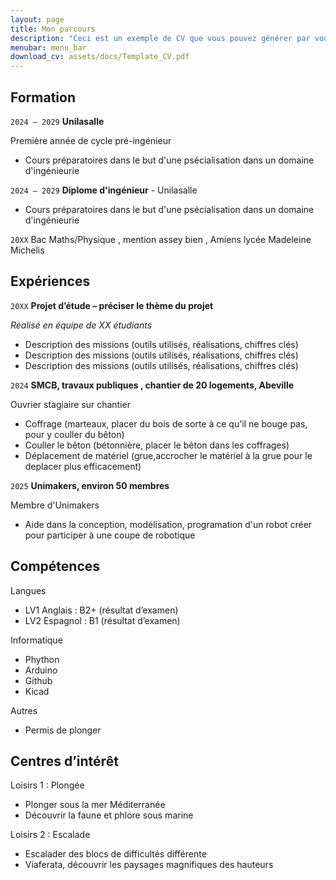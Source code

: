```yaml
---
layout: page
title: Mon parcours
description: "Ceci est un exemple de CV que vous pouvez générer par vous-même"
menubar: menu_bar
download_cv: assets/docs/Template_CV.pdf
---
```


## Formation 

`2024 – 2029`
**Unilasalle**

Première année de cycle pré-ingénieur
* Cours préparatoires dans le but d'une psécialisation dans un domaine d'ingénieurie

`2024 – 2029`
**Diplome d'ingénieur** - Unilasalle
* Cours préparatoires dans le but d'une psécialisation dans un domaine d'ingénieurie

`20XX`
Bac Maths/Physique , mention assey bien , Amiens lycée Madeleine Michelis

## Expériences

`20XX` **Projet d’étude – préciser le thème du projet**

_Réalisé en équipe de XX étudiants_
* Description des missions (outils utilisés, réalisations, chiffres clés)
* Description des missions (outils utilisés, réalisations, chiffres clés)
* Description des missions (outils utilisés, réalisations, chiffres clés)


`2024` **SMCB, travaux publiques , chantier de 20 logements, Abeville**

Ouvrier stagiaire sur chantier
* Coffrage (marteaux, placer du bois de sorte à ce qu'il ne bouge pas, pour y couller du bêton)
* Couller le bêton (bétonnière, placer le bêton dans les coffrages)
* Déplacement de matériel (grue,accrocher le matériel à la grue pour le deplacer plus efficacement)

`2025` **Unimakers, environ 50 membres**

Membre d'Unimakers
* Aide dans la conception, modélisation, programation d'un robot créer pour participer à une coupe de robotique

## Compétences

Langues
* LV1 Anglais : B2+ (résultat d’examen)
* LV2 Espagnol : B1 (résultat d’examen)

Informatique
* Phython
* Arduino
* Github
* Kicad

Autres
* Permis de plonger

## Centres d’intérêt

Loisirs 1 : Plongée
* Plonger sous la mer Méditerranée
* Découvrir la faune et phlore sous marine 

Loisirs 2 : Escalade
* Escalader des blocs de difficultés différente 
* Viaferata, découvrir les paysages magnifiques des hauteurs
